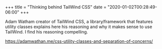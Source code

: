 +++
title = "Thinking behind TailWind CSS"
date = "2020-01-02T00:28:49-06:00"
+++

Adam Watham creator of TailWind CSS, a library/framework that features utility classes explains here his reasoning and why it makes sense to use TailWind. I find his reasoning compelling.

https://adamwathan.me/css-utility-classes-and-separation-of-concerns/
